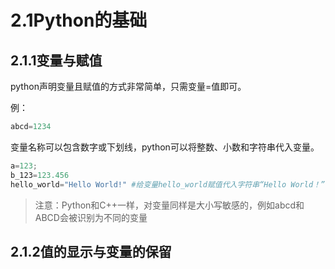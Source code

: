 # 2.1Python的基础

## 2.1.1变量与赋值

python声明变量且赋值的方式非常简单，只需变量=值即可。

例：

```py
abcd=1234
```

变量名称可以包含数字或下划线，python可以将整数、小数和字符串代入变量。

```python
a=123;
b_123=123.456
hello_world="Hello World!" #给变量hello_world赋值代入字符串“Hello World！”
```

>注意：Python和C++一样，对变量同样是大小写敏感的，例如abcd和ABCD会被识别为不同的变量

## 2.1.2值的显示与变量的保留

